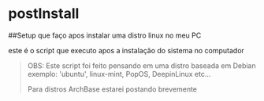 # postInstall

##Setup que faço apos instalar uma distro linux no meu PC

este é o script que executo apos a instalação do sistema no computador
>OBS: Este script foi feito pensando em uma distro baseada em Debian exemplo: 'ubuntu', linux-mint, PopOS, DeepinLinux etc...
>
>Para distros ArchBase estarei postando brevemente
